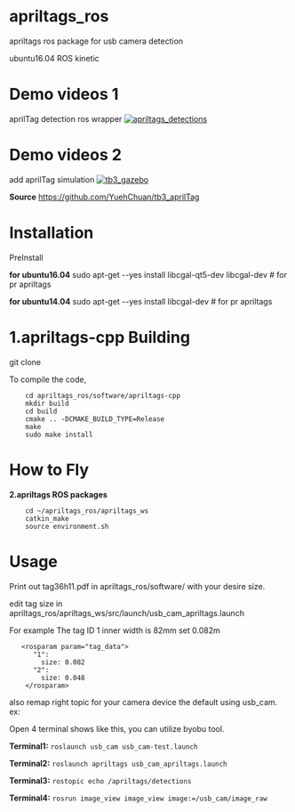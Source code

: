 apriltags_ros
===
apriltags ros package for usb camera detection

ubuntu16.04 ROS kinetic 

Demo videos 1
===
aprilTag detection ros wrapper
[![apriltags_detections](https://github.com/xenobot-dev/apriltags_ros/blob/master/software/apriltags_launch.png)](https://youtu.be/dY6OzeA6rb4)

Demo videos 2
===
add aprilTag simulation 
[![tb3_gazebo](https://github.com/YuehChuan/tb3_aprilTag/blob/master/misc/tb3_gazebo.png)](https://turtlebot3.readthedocs.io/en/latest/simulation.html)

**Source**
https://github.com/YuehChuan/tb3_aprilTag


Installation
===

PreInstall

**for ubuntu16.04**
sudo apt-get --yes install libcgal-qt5-dev libcgal-dev  # for pr apriltags

**for ubuntu14.04**
sudo apt-get --yes install libcgal-dev  # for pr apriltags


**1.apriltags-cpp** 
Building
========

git clone 


To compile the code, 
```
    cd apriltags_ros/software/apriltags-cpp
    mkdir build
    cd build
    cmake .. -DCMAKE_BUILD_TYPE=Release
    make
    sudo make install
```
How to Fly
========

**2.apriltags ROS packages**
```
    cd ~/apriltags_ros/apriltags_ws
    catkin_make
    source environment.sh
```

Usage
========
Print out tag36h11.pdf  in apriltags_ros/software/  with your desire size.

edit tag size in  apriltags_ros/apriltags_ws/src/launch/usb_cam_apriltags.launch

For example The tag ID 1 inner width is 82mm  set 0.082m
```
   <rosparam param="tag_data">
      "1": 
        size: 0.082  
      "2":
        size: 0.048
    </rosparam>
 ```

also remap right  topic for your camera device
the default using usb_cam.
ex:
    <remap from="~image" to="/usb_cam/image_raw"/>
    <remap from="~camera_info" to="/usb_cam/camera_info"/>

Open 4 terminal shows like this, you can utilize byobu tool.

**Terminal1:**
`roslaunch usb_cam usb_cam-test.launch`

**Terminal2:**
`roslaunch apriltags usb_cam_apriltags.launch`

**Terminal3:**
`rostopic echo /apriltags/detections`

**Terminal4:**
`rosrun image_view image_view image:=/usb_cam/image_raw`
